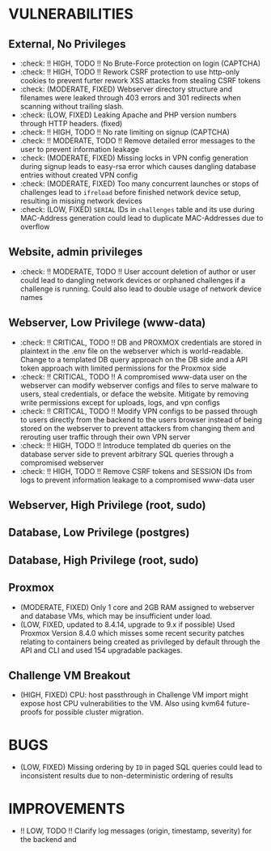 # VULNERABILITIES

## External, No Privileges
- :check: !! HIGH, TODO !! No Brute-Force protection on login (CAPTCHA)
- :check: !! HIGH, TODO !! Rework CSRF protection to use http-only cookies to prevent furter rework XSS attacks from stealing CSRF tokens
- :check: (MODERATE, FIXED) Webserver directory structure and filenames were leaked through 403 errors and 301 redirects when scanning without trailing slash.
- :check: (LOW, FIXED) Leaking Apache and PHP version numbers through HTTP headers. (fixed)
- :check: !! HIGH, TODO !! No rate limiting on signup (CAPTCHA)
- .check: !! MODERATE, TODO !! Remove detailed error messages to the user to prevent information leakage
- :check: (MODERATE, FIXED) Missing locks in VPN config generation during signup leads to easy-rsa error which causes dangling database entries without created VPN config
- :check: (MODERATE, FIXED) Too many concurrent launches or stops of challenges lead to `ifreload` before finished network device setup, resulting in missing network devices
- :check: (LOW, FIXED) `SERIAL` IDs in `challenges` table and its use during MAC-Address generation could lead to duplicate MAC-Addresses due to overflow


## Website, admin privileges
- :check: !! MODERATE, TODO !! User account deletion of author or user could lead to dangling network devices or orphaned challenges if a challenge is running. Could also lead to double usage of network device names


## Webserver, Low Privilege (www-data)
- :check: !! CRITICAL, TODO !! DB and PROXMOX credentials are stored in plaintext in the .env file on the webserver which is world-readable. Change to a templated DB query approach on the DB side and a API token approach with limited permissions for the Proxmox side
- :check: !! CRITICAL, TODO !! A compromised www-data user on the webserver can modify webserver configs and files to serve malware to users, steal credentials, or deface the website. Mitigate by removing write permissions except for uploads, logs, and vpn configs
- :check: !! CRITICAL, TODO !! Modify VPN configs to be passed through to users directly from the backend to the users browser instead of being stored on the webserver to prevent attackers from changing them and rerouting user traffic through their own VPN server
- :check: !! HIGH, TODO !! Introduce templated db queries on the database server side to prevent arbitrary SQL queries through a compromised webserver
- :check: !! HIGH, TODO !! Remove CSRF tokens and SESSION IDs from logs to prevent information leakage to a compromised www-data user


## Webserver, High Privilege (root, sudo)

## Database, Low Privilege (postgres)
## Database, High Privilege (root, sudo)

## Proxmox
- (MODERATE, FIXED) Only 1 core and 2GB RAM assigned to webserver and database VMs, which may be insufficient under load.
- (LOW, FIXED, updated to 8.4.14, upgrade to 9.x if possible) Used Proxmox Version 8.4.0 which misses some recent security patches relating to containers being created as privileged by default through the API and CLI and used 154 upgradable packages.

## Challenge VM Breakout
- (HIGH, FIXED) CPU: host passthrough in Challenge VM import might expose host CPU vulnerabilities to the VM. Also using kvm64 future-proofs for possible cluster migration.


# BUGS
- (LOW, FIXED) Missing ordering by `ID` in paged SQL queries could lead to inconsistent results due to non-deterministic ordering of results


# IMPROVEMENTS
- !! LOW, TODO !! Clarify log messages (origin, timestamp, severity) for the backend and












